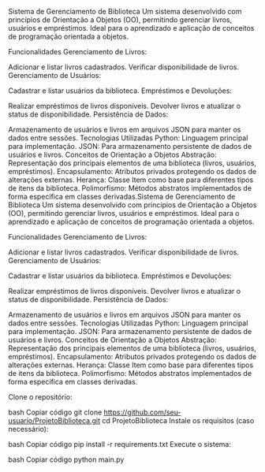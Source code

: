 Sistema de Gerenciamento de Biblioteca
Um sistema desenvolvido com princípios de Orientação a Objetos (OO), permitindo gerenciar livros, usuários e empréstimos. Ideal para o aprendizado e aplicação de conceitos de programação orientada a objetos.

Funcionalidades
Gerenciamento de Livros:

Adicionar e listar livros cadastrados.
Verificar disponibilidade de livros.
Gerenciamento de Usuários:

Cadastrar e listar usuários da biblioteca.
Empréstimos e Devoluções:

Realizar empréstimos de livros disponíveis.
Devolver livros e atualizar o status de disponibilidade.
Persistência de Dados:

Armazenamento de usuários e livros em arquivos JSON para manter os dados entre sessões.
Tecnologias Utilizadas
Python: Linguagem principal para implementação.
JSON: Para armazenamento persistente de dados de usuários e livros.
Conceitos de Orientação a Objetos
Abstração: Representação dos principais elementos de uma biblioteca (livros, usuários, empréstimos).
Encapsulamento: Atributos privados protegendo os dados de alterações externas.
Herança: Classe Item como base para diferentes tipos de itens da biblioteca.
Polimorfismo: Métodos abstratos implementados de forma específica em classes derivadas.Sistema de Gerenciamento de Biblioteca
Um sistema desenvolvido com princípios de Orientação a Objetos (OO), permitindo gerenciar livros, usuários e empréstimos. Ideal para o aprendizado e aplicação de conceitos de programação orientada a objetos.

Funcionalidades
Gerenciamento de Livros:

Adicionar e listar livros cadastrados.
Verificar disponibilidade de livros.
Gerenciamento de Usuários:

Cadastrar e listar usuários da biblioteca.
Empréstimos e Devoluções:

Realizar empréstimos de livros disponíveis.
Devolver livros e atualizar o status de disponibilidade.
Persistência de Dados:

Armazenamento de usuários e livros em arquivos JSON para manter os dados entre sessões.
Tecnologias Utilizadas
Python: Linguagem principal para implementação.
JSON: Para armazenamento persistente de dados de usuários e livros.
Conceitos de Orientação a Objetos
Abstração: Representação dos principais elementos de uma biblioteca (livros, usuários, empréstimos).
Encapsulamento: Atributos privados protegendo os dados de alterações externas.
Herança: Classe Item como base para diferentes tipos de itens da biblioteca.
Polimorfismo: Métodos abstratos implementados de forma específica em classes derivadas.

Clone o repositório:

bash
Copiar código
git clone https://github.com/seu-usuario/ProjetoBiblioteca.git
cd ProjetoBiblioteca
Instale os requisitos (caso necessário):

bash
Copiar código
pip install -r requirements.txt
Execute o sistema:

bash
Copiar código
python main.py
